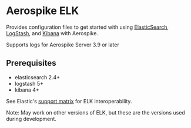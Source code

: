 # Aerospike ELK
Provides configuration files to get started with using [ElasticSearch](http://www.elasticsearch.org/),
[LogStash](http://logstash.net/), and
[Kibana](http://www.elasticsearch.org/overview/kibana/) with Aerospike.

Supports logs for Aerospike Server 3.9 or later

## Prerequisites
- elasticsearch 2.4+
- logstash 5+
- kibana 4+

See  Elastic's [support matrix](https://www.elastic.co/support/matrix#show_compatibility) for ELK interoperability.

Note: May work on other versions of ELK, but these are the versions used during development.

